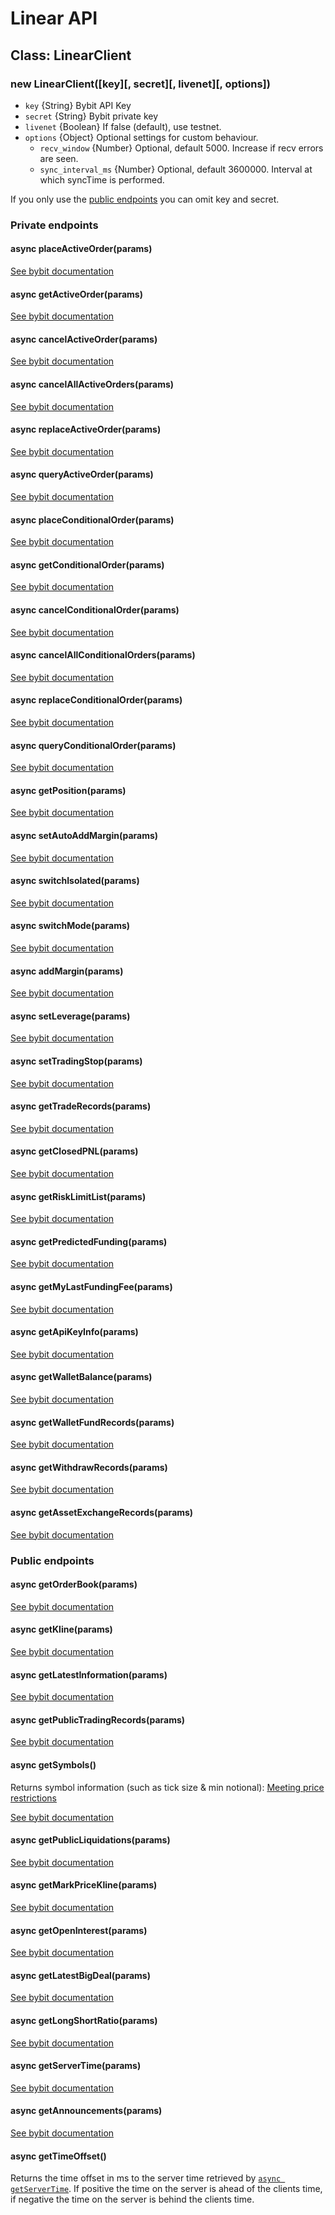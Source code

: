 # Linear API

## Class: LinearClient
### new LinearClient([key][, secret][, livenet][, options])
- `key` {String} Bybit API Key
- `secret` {String} Bybit private key
- `livenet` {Boolean} If false (default), use testnet.
- `options` {Object} Optional settings for custom behaviour.
  - `recv_window` {Number} Optional, default 5000. Increase if recv errors are seen.
  - `sync_interval_ms` {Number} Optional, default 3600000. Interval at which syncTime is performed.

If you only use the [public endpoints](#public-endpoints) you can omit key and secret.

### Private endpoints

#### async placeActiveOrder(params)
[See bybit documentation](https://bybit-exchange.github.io/docs/linear/#t-placeactive)

#### async getActiveOrder(params)
[See bybit documentation](https://bybit-exchange.github.io/docs/linear/#t-getactive)

#### async cancelActiveOrder(params)
[See bybit documentation](https://bybit-exchange.github.io/docs/linear/#t-cancelactive)

#### async cancelAllActiveOrders(params)
[See bybit documentation](https://bybit-exchange.github.io/docs/linear/#t-cancelallactive)

#### async replaceActiveOrder(params)
[See bybit documentation](https://bybit-exchange.github.io/docs/linear/#t-replaceactive)

#### async queryActiveOrder(params)
[See bybit documentation](https://bybit-exchange.github.io/docs/linear/#t-queryactive)

#### async placeConditionalOrder(params)
[See bybit documentation](https://bybit-exchange.github.io/docs/linear/#t-placecond)

#### async getConditionalOrder(params)
[See bybit documentation](https://bybit-exchange.github.io/docs/linear/#t-getcond)

#### async cancelConditionalOrder(params)
[See bybit documentation](https://bybit-exchange.github.io/docs/linear/#t-cancelcond)

#### async cancelAllConditionalOrders(params)
[See bybit documentation](https://bybit-exchange.github.io/docs/linear/#t-cancelallcond)

#### async replaceConditionalOrder(params)
[See bybit documentation](https://bybit-exchange.github.io/docs/linear/#t-replacecond)

#### async queryConditionalOrder(params)
[See bybit documentation](https://bybit-exchange.github.io/docs/linear/#t-querycond)

#### async getPosition(params)
[See bybit documentation](https://bybit-exchange.github.io/docs/linear/#t-myposition)

#### async setAutoAddMargin(params)
[See bybit documentation](https://bybit-exchange.github.io/docs/linear/#t-setautoaddmargin)

#### async switchIsolated(params)
[See bybit documentation](https://bybit-exchange.github.io/docs/linear/#t-marginswitch)

#### async switchMode(params)
[See bybit documentation](https://bybit-exchange.github.io/docs/linear/#t-switchmode)

#### async addMargin(params)
[See bybit documentation](https://bybit-exchange.github.io/docs/linear/#t-addmargin)

#### async setLeverage(params)
[See bybit documentation](https://bybit-exchange.github.io/docs/linear/#t-setleverage)

#### async setTradingStop(params)
[See bybit documentation](https://bybit-exchange.github.io/docs/linear/#t-tradingstop)

#### async getTradeRecords(params)
[See bybit documentation](https://bybit-exchange.github.io/docs/linear/#t-usertraderecords)

#### async getClosedPNL(params)
[See bybit documentation](https://bybit-exchange.github.io/docs/linear/#t-closedprofitandloss)

#### async getRiskLimitList(params)
[See bybit documentation](https://bybit-exchange.github.io/docs/linear/#t-getrisklimit)

#### async getPredictedFunding(params)
[See bybit documentation](https://bybit-exchange.github.io/docs/linear/#t-predictedfunding)

#### async getMyLastFundingFee(params)
[See bybit documentation](https://bybit-exchange.github.io/docs/linear/#t-mylastfundingfee)

#### async getApiKeyInfo(params)
[See bybit documentation](https://bybit-exchange.github.io/docs/linear/#t-key)

#### async getWalletBalance(params)
[See bybit documentation](https://bybit-exchange.github.io/docs/linear/#t-balance)

#### async getWalletFundRecords(params)
[See bybit documentation](https://bybit-exchange.github.io/docs/linear/#t-walletrecords)

#### async getWithdrawRecords(params)
[See bybit documentation](https://bybit-exchange.github.io/docs/linear/#t-withdrawrecords)

#### async getAssetExchangeRecords(params)
[See bybit documentation](https://bybit-exchange.github.io/docs/linear/#t-assetexchangerecords)


### Public endpoints

#### async getOrderBook(params)
[See bybit documentation](https://bybit-exchange.github.io/docs/linear/#t-orderbook)

#### async getKline(params)
[See bybit documentation](https://bybit-exchange.github.io/docs/linear/#t-querykline)

#### async getLatestInformation(params)
[See bybit documentation](https://bybit-exchange.github.io/docs/linear/#t-latestsymbolinfo)

#### async getPublicTradingRecords(params)
[See bybit documentation](https://bybit-exchange.github.io/docs/linear/#t-publictradingrecords)

#### async getSymbols()
Returns symbol information (such as tick size & min notional):
[Meeting price restrictions](https://bybit-exchange.github.io/docs/inverse/#price-price)

[See bybit documentation](https://bybit-exchange.github.io/docs/linear/#t-querysymbol)

#### async getPublicLiquidations(params)
[See bybit documentation](https://bybit-exchange.github.io/docs/linear/#t-query_liqrecords)

#### async getMarkPriceKline(params)
[See bybit documentation](https://bybit-exchange.github.io/docs/linear/#t-markpricekline)

#### async getOpenInterest(params)
[See bybit documentation](https://bybit-exchange.github.io/docs/linear/#t-marketopeninterest)

#### async getLatestBigDeal(params)
[See bybit documentation](https://bybit-exchange.github.io/docs/linear/#t-marketbigdeal)

#### async getLongShortRatio(params)
[See bybit documentation](https://bybit-exchange.github.io/docs/linear/#t-marketaccountratio)

#### async getServerTime(params)
[See bybit documentation](https://bybit-exchange.github.io/docs/linear/#t-servertime)

#### async getAnnouncements(params)
[See bybit documentation](https://bybit-exchange.github.io/docs/linear/#t-announcement)

#### async getTimeOffset()

Returns the time offset in ms to the server time retrieved by [`async getServerTime`](#async-getservertime).
If positive the time on the server is ahead of the clients time, if negative the time on the server is behind the clients time.

